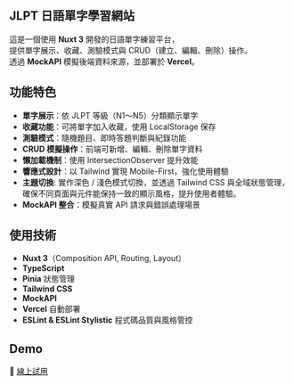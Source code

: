 ## JLPT 日語單字學習網站

這是一個使用 **Nuxt 3** 開發的日語單字練習平台，  
提供單字展示、收藏、測驗模式與 CRUD（建立、編輯、刪除）操作。  
透過 **MockAPI** 模擬後端資料來源，並部署於 **Vercel**。

## 功能特色
- **單字展示**：依 JLPT 等級（N1～N5）分類顯示單字  
-  **收藏功能**：可將單字加入收藏，使用 LocalStorage 保存  
-  **測驗模式**：隨機題目、即時答題判斷與紀錄功能  
-  **CRUD 模擬操作**：前端可新增、編輯、刪除單字資料  
-  **懶加載機制**：使用 IntersectionObserver 提升效能  
-  **響應式設計**：以 Tailwind 實現 Mobile-First，強化使用體驗
-  **主題切換**: 實作深色 / 淺色模式切換，並透過 Tailwind CSS 與全域狀態管理，確保不同頁面與元件能保持一致的顯示風格，提升使用者體驗。  
-  **MockAPI 整合**：模擬真實 API 請求與錯誤處理場景  

## 使用技術
- **Nuxt 3**（Composition API, Routing, Layout）
- **TypeScript**
- **Pinia** 狀態管理
- **Tailwind CSS**
- **MockAPI**
- **Vercel** 自動部署
- **ESLint & ESLint Stylistic** 程式碼品質與風格管控

## Demo
🔗 [線上試用](https://nuxt-oboeru.vercel.app/)
